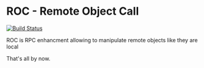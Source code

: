 ROC - Remote Object Call
========================

[![Build Status](https://travis-ci.org/peterdemin/python-roc.png?branch=master)](https://travis-ci.org/peterdemin/python-roc)

ROC is RPC enhancment allowing to manipulate
remote objects like they are local

That's all by now.
